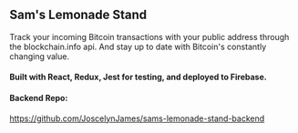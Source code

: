 ## Sam's Lemonade Stand
Track your incoming Bitcoin transactions with your public address through the blockchain.info api. 
And stay up to date with Bitcoin's constantly changing value.

#### Built with React, Redux, Jest for testing, and deployed to Firebase.
#### Backend Repo: 
https://github.com/JoscelynJames/sams-lemonade-stand-backend

